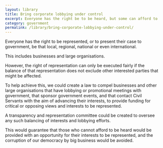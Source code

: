 ```yaml
---
layout: library
title: Bring corporate lobbying under control
excerpt: Everyone has the right be to be heard, but some can afford to speak louder than others. Businesses and large organisations lobbying government should make a contribution to bringing opposing views into the conversation.
category: government
permalink: /library/bring-corporate-lobbying-under-control/
---
```


Everyone has the right to be represented, or to present their case to government, be that local, regional, national or even international.

This includes businesses and large organisations.

However, the right of representation can only be executed fairly if the balance of that representation does not exclude other interested parties that might be affected.

To help achieve this, we could create a law to compel businesses and other large organisations that have lobbying or promotional meetings with government, that sponsor government events, and that contact Civil Servants with the aim of advancing their interests, to provide funding for critical or opposing views and interests to be represented.

A transparency and representation committee could be created to oversee any such balancing of interests and lobbying efforts.

This would guarantee that those who cannot afford to be heard would be provided with an opportunity for their interests to be represented, and the corruption of our democracy by big business would be avoided.